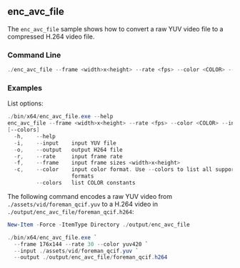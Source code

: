 ## enc_avc_file

The `enc_avc_file` sample shows how to convert a raw YUV video file to a compressed H.264 video file.   

### Command Line

```powershell
./enc_avc_file --frame <width>x<height> --rate <fps> --color <COLOR> --input <file.yuv> --output <file.h264> [--colors] [--help]
```

###	Examples

List options:

```powershell
./bin/x64/enc_avc_file.exe --help
enc_avc_file --frame <width>x<height> --rate <fps> --color <COLOR> --input <file.yuv> --output <file.h264>
[--colors]
  -h,    --help
  -i,    --input    input YUV file
  -o,    --output   output H264 file
  -r,    --rate     input frame rate
  -f,    --frame    input frame sizes <width>x<height>
  -c,    --color    input color format. Use --colors to list all supported color
                    formats
         --colors   list COLOR constants
```

The following command encodes a raw YUV video from `./assets/vid/foreman_qcif.yuv` to a H.264 video in `./output/enc_avc_file/foreman_qcif.h264`:
	
```powershell
New-Item -Force -ItemType Directory ./output/enc_avc_file

./bin/x64/enc_avc_file.exe `
  --frame 176x144 --rate 30 --color yuv420 `
  --input ./assets/vid/foreman_qcif.yuv `
  --output ./output/enc_avc_file/foreman_qcif.h264
```

